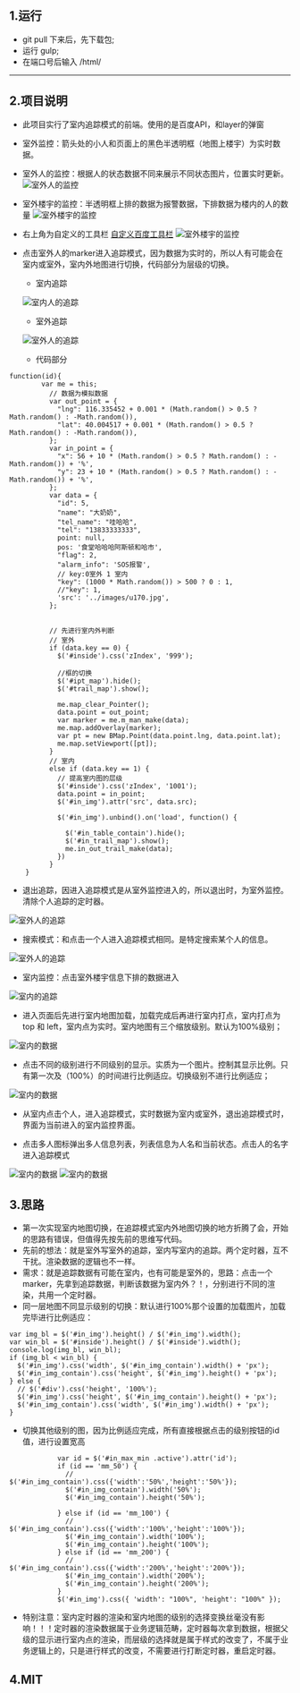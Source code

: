 ## 1.运行
* git pull 下来后，先下载包;
* 运行 gulp;
* 在端口号后输入 /html/

-----------------------------------------------

## 2.项目说明

* 此项目实行了室内追踪模式的前端。使用的是百度API，和layer的弹窗
* 室外监控：箭头处的小人和页面上的黑色半透明框（地图上楼宇）为实时数据。
* 室外人的监控：根据人的状态数据不同来展示不同状态图片，位置实时更新。
![室外人的监控](./webapp/readme_img/001.png)
* 室外楼宇的监控：半透明框上排的数据为报警数据，下排数据为楼内的人的数量
![室外楼宇的监控](./webapp/readme_img/002.png)
* 右上角为自定义的工具栏      [自定义百度工具栏](https://github.com/zc3hd/demo_BDmap_in-out_change/blob/master/webapp/script/module/monitor/map_diyTools.js)
![室外楼宇的监控](./webapp/readme_img/003.png)
* 点击室外人的marker进入追踪模式，因为数据为实时的，所以人有可能会在室内或室外，室内外地图进行切换，代码部分为层级的切换。
    - 室内追踪
    
    ![室内人的追踪](./webapp/readme_img/004.png)

    - 室外追踪
    
    ![室外人的追踪](./webapp/readme_img/005.png)

    - 代码部分

```
function(id){
        var me = this;
          // 数据为模拟数据
          var out_point = {
            "lng": 116.335452 + 0.001 * (Math.random() > 0.5 ? Math.random() : -Math.random()),
            "lat": 40.004517 + 0.001 * (Math.random() > 0.5 ? Math.random() : -Math.random()),
          };
          var in_point = {
            "x": 56 + 10 * (Math.random() > 0.5 ? Math.random() : -Math.random()) + '%',
            "y": 23 + 10 * (Math.random() > 0.5 ? Math.random() : -Math.random()) + '%',
          };
          var data = {
            "id": 5,
            "name": "大奶奶",
            "tel_name": "哇哈哈",
            "tel": "13833333333",
            point: null,
            pos: '食堂哈哈哈阿斯顿和哈市',
            "flag": 2,
            "alarm_info": 'SOS报警',
            // key:0室外 1 室内
            "key": (1000 * Math.random()) > 500 ? 0 : 1,
            //"key": 1,
            'src': '../images/u170.jpg',
          };


          // 先进行室内外判断
          // 室外
          if (data.key == 0) {
            $('#inside').css('zIndex', '999');

            //框的切换 
            $('#ipt_map').hide();
            $('#trail_map').show();

            me.map_clear_Pointer();
            data.point = out_point;
            var marker = me.m_man_make(data);
            me.map.addOverlay(marker);
            var pt = new BMap.Point(data.point.lng, data.point.lat);
            me.map.setViewport([pt]);
          }
          // 室内
          else if (data.key == 1) {
            // 提高室内图的层级
            $('#inside').css('zIndex', '1001');
            data.point = in_point;
            $('#in_img').attr('src', data.src);

            $('#in_img').unbind().on('load', function() {

              $('#in_table_contain').hide();
              $('#in_trail_map').show();
              me.in_out_trail_make(data);
            })
          }
    }
```

* 退出追踪，因进入追踪模式是从室外监控进入的，所以退出时，为室外监控。清除个人追踪的定时器。

![室外人的追踪](./webapp/readme_img/006.png)

* 搜索模式：和点击一个人进入追踪模式相同。是特定搜索某个人的信息。

![室外人的追踪](./webapp/readme_img/007.png)

* 室内监控：点击室外楼宇信息下排的数据进入

![室内的追踪](./webapp/readme_img/008.png)

* 进入页面后先进行室内地图加载，加载完成后再进行室内打点，室内打点为 top 和 left，室内点为实时。室内地图有三个缩放级别。默认为100%级别；

![室内的数据](./webapp/readme_img/012.png)
* 点击不同的级别进行不同级别的显示。实质为一个图片。控制其显示比例。只有第一次及（100%）的时间进行比例适应。切换级别不进行比例适应；

![室内的数据](./webapp/readme_img/013.png)
* 从室内点击个人，进入追踪模式，实时数据为室内或室外，退出追踪模式时，界面为当前进入的室内监控界面。

* 点击多人图标弹出多人信息列表，列表信息为人名和当前状态。点击人的名字进入追踪模式

![室内的数据](./webapp/readme_img/010.png) 
![室内的数据](./webapp/readme_img/011.png) 

## 3.思路
* 第一次实现室内地图切换，在追踪模式室内外地图切换的地方折腾了会，开始的思路有错误，但值得先按先前的思维写代码。
* 先前的想法：就是室外写室外的追踪，室内写室内的追踪。两个定时器，互不干扰。渲染数据的逻辑也不一样。
* 需求：就是追踪数据有可能在室内，也有可能是室外的，思路：点击一个marker，先拿到追踪数据，判断该数据为室内外？！，分别进行不同的渲染，共用一个定时器。
* 同一层地图不同显示级别的切换：默认进行100%那个设置的加载图片，加载完毕进行比例适应：

```
var img_bl = $('#in_img').height() / $('#in_img').width();
var win_bl = $('#inside').height() / $('#inside').width();
console.log(img_bl, win_bl);
if (img_bl < win_bl) {
  $('#in_img').css('width', $('#in_img_contain').width() + 'px');
  $('#in_img_contain').css('height', $('#in_img').height() + 'px');
} else {
  // $('#div').css('height', '100%');
  $('#in_img').css('height', $('#in_img_contain').height() + 'px');
  $('#in_img_contain').css('width', $('#in_img').width() + 'px');
}
```
* 切换其他级别的图，因为比例适应完成，所有直接根据点击的级别按钮的id值，进行设置宽高

```
            var id = $('#in_max_min .active').attr('id');
            if (id == 'mm_50') {
              // $('#in_img_contain').css({'width':'50%','height':'50%'});
              $('#in_img_contain').width('50%');
              $('#in_img_contain').height('50%');

            } else if (id == 'mm_100') {
              // $('#in_img_contain').css({'width':'100%','height':'100%'});
              $('#in_img_contain').width('100%');
              $('#in_img_contain').height('100%');
            } else if (id == 'mm_200') {
              // $('#in_img_contain').css({'width':'200%','height':'200%'});
              $('#in_img_contain').width('200%');
              $('#in_img_contain').height('200%');
            }
            $('#in_img').css({ 'width': "100%", 'height': "100%" });
```
* 特别注意：室内定时器的渲染和室内地图的级别的选择变换丝毫没有影响！！！定时器的渲染数据属于业务逻辑范畴，定时器每次拿到数据，根据父级的显示进行室内点的渲染，而层级的选择就是属于样式的改变了，不属于业务逻辑上的，只是进行样式的改变，不需要进行打断定时器，重启定时器。

## 4.MIT


